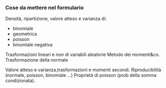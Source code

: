### Cose da mettere nel formulario
Densità, ripartizione, valore atteso e varianza di:
- binomiale
- geometrica
- poisson
- binomiale negativa

Trasformazioni lineari e non di variabili aleatorie
Metodo dei momenti&co.
Trasformazione della normale

Valore atteso e varianza,trasformazioni e momenti secondi.
Riproducibilità (normale, poisson, binomiale ...)
Proprietà di poisson (prob della somma condizionata).
